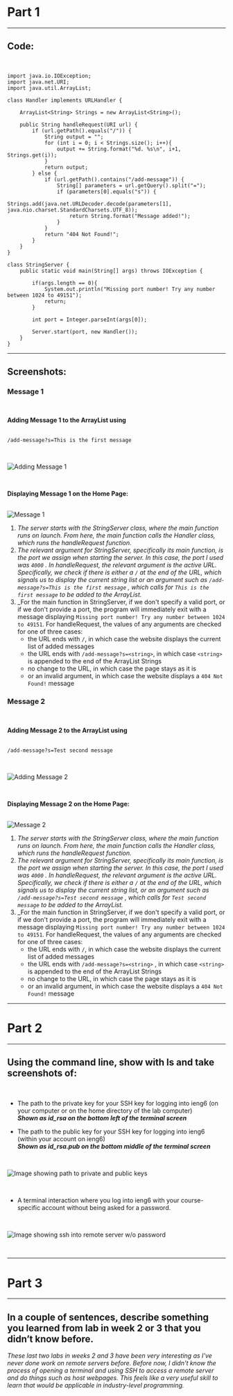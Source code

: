 # Part 1 #
---

## Code: ##
<br />

```
import java.io.IOException;
import java.net.URI;
import java.util.ArrayList;

class Handler implements URLHandler {

    ArrayList<String> Strings = new ArrayList<String>();

    public String handleRequest(URI url) {
        if (url.getPath().equals("/")) {
            String output = "";
            for (int i = 0; i < Strings.size(); i++){
                output += String.format("%d. %s\n", i+1, Strings.get(i));
            }
            return output;
        } else {
            if (url.getPath().contains("/add-message")) {
                String[] parameters = url.getQuery().split("=");
                if (parameters[0].equals("s")) {
                    Strings.add(java.net.URLDecoder.decode(parameters[1], java.nio.charset.StandardCharsets.UTF_8));
                    return String.format("Message added!");
                }
            }
            return "404 Not Found!";
        }
    }
}

class StringServer {
    public static void main(String[] args) throws IOException {

        if(args.length == 0){
            System.out.println("Missing port number! Try any number between 1024 to 49151");
            return;
        }

        int port = Integer.parseInt(args[0]);

        Server.start(port, new Handler());
    }
}
```
---
## Screenshots: ##

### Message 1 ###
<br />

**Adding Message 1 to the ArrayList using** <br />
<br />

`/add-message?s=This is the first message`


<br />

![Adding Message 1](Message1Add.png)
<br />

<br />

**Displaying Message 1 on the Home Page:** <br />
<br />

![Message 1](Message1.png)
<br />

1. _The server starts with the StringServer class, where the main function runs on launch. From here, the main function calls the Handler class, which runs the handleRequest function._
2. _The relevant argument for StringServer, specifically its main function, is the port we assign when starting the server. In this case, the port I used was ` 4000 ` . In handleRequest, the relevant argument is the active URL. Specifically, we check if there is either a ` / ` at the end of the URL, which signals us to display the current string list or an argument such as ` /add-message?s=This is the first message ` , which calls for ` This is the first message ` to be added to the ArrayList._
3. _For the main function in StringServer, if we don't specify a valid port, or if we don't provide a port, the program will immediately exit with a message displaying ` Missing port number! Try any number between 1024 to 49151 `. For handleRequest, the values of any arguments are checked for one of three cases:
   - the URL ends with ` / `, in which case the website displays the current list of added messages
   - the URL ends with ` /add-message?s=<string> `, in which case ` <string> ` is appended to the end of the ArrayList Strings
   - no change to the URL, in which case the page stays as it is
   - or an invalid argument, in which case the website displays a ` 404 Not Found! ` message

### Message 2 ###

<br />

**Adding Message 2 to the ArrayList using** <br />
<br />

` /add-message?s=Test second message `

<br />

![Adding Message 2](Message2Add.png)
<br />

<br />

**Displaying Message 2 on the Home Page:** <br />
<br />

![Message 2](Message2.png)
<br />

1. _The server starts with the StringServer class, where the main function runs on launch. From here, the main function calls the Handler class, which runs the handleRequest function._
2. _The relevant argument for StringServer, specifically its main function, is the port we assign when starting the server. In this case, the port I used was ` 4000 ` . In handleRequest, the relevant argument is the active URL. Specifically, we check if there is either a ` / ` at the end of the URL, which signals us to display the current string list, or an argument such as ` /add-message?s=Test second message ` , which calls for ` Test second message ` to be added to the ArrayList._
3. _For the main function in StringServer, if we don't specify a valid port, or if we don't provide a port, the program will immediately exit with a message displaying ` Missing port number! Try any number between 1024 to 49151 `. For handleRequest, the values of any arguments are checked for one of three cases:
   - the URL ends with ` / `, in which case the website displays the current list of added messages
   - the URL ends with ` /add-message?s=<string> ` , in which case ` <string> ` is appended to the end of the ArrayList Strings
   - no change to the URL, in which case the page stays as it is
   - or an invalid argument, in which case the website displays a ` 404 Not Found! ` message

---

# Part 2 #

---

## Using the command line, show with ls and take screenshots of: ##
<br />

- The path to the private key for your SSH key for logging into ieng6 (on your computer or on the home directory of the lab computer) <br />
      _**Shown as id_rsa on the bottom left of the terminal screen**_
  <br />
  
- The path to the public key for your SSH key for logging into ieng6 (within your account on ieng6) <br />
      _**Shown as id_rsa.pub on the bottom middle of the terminal screen**_
<br />

![Image showing path to private and public keys](Lab2Part2LS.png)

<br />
  
- A terminal interaction where you log into ieng6 with your course-specific account without being asked for a password.
<br />

![Image showing ssh into remote server w/o password](Lab2Part2SSH.png)

<br />

---

# Part 3 #

---

## In a couple of sentences, describe something you learned from lab in week 2 or 3 that you didn’t know before. ##

_These last two labs in weeks 2 and 3 have been very interesting as I've never done work on remote servers before. Before now, I didn't know the process of opening a terminal and using SSH to access a remote server and do things such as host webpages. This feels like a very useful skill to learn that would be applicable in industry-level programming._

